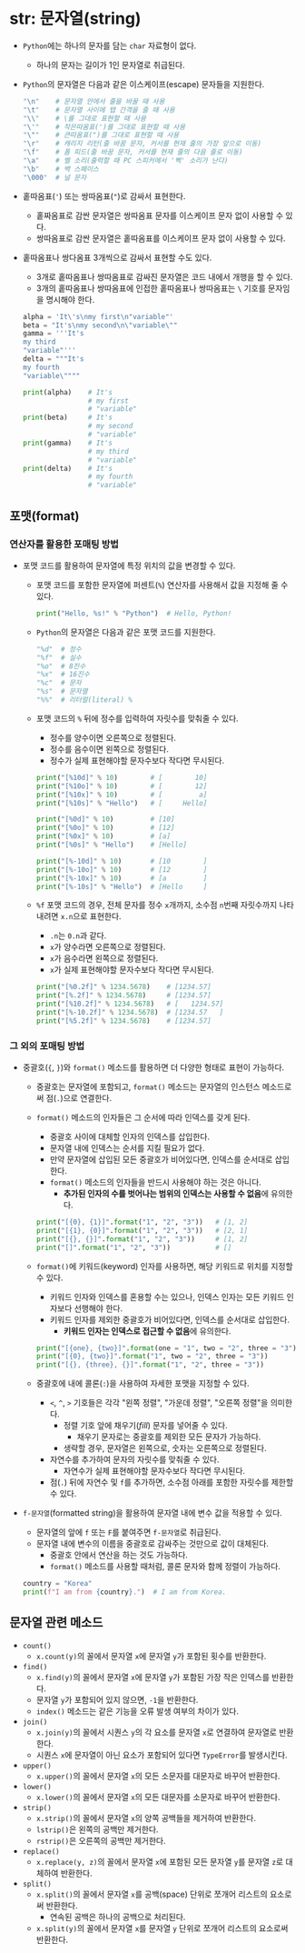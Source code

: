 # str: 문자열(string)

- `Python`에는 하나의 문자를 담는 `char` 자료형이 없다.
  - 하나의 문자는 길이가 1인 문자열로 취급된다.
- `Python`의 문자열은 다음과 같은 이스케이프(escape) 문자들을 지원한다.

  ```py
  "\n"    # 문자열 안에서 줄을 바꿀 때 사용
  "\t"    # 문자열 사이에 탭 간격을 줄 때 사용
  "\\"    # \를 그대로 표현할 때 사용
  "\'"    # 작은따옴표(')를 그대로 표현할 때 사용
  "\""    # 큰따옴표(")를 그대로 표현할 때 사용
  "\r"    # 캐리지 리턴(줄 바꿈 문자, 커서를 현재 줄의 가장 앞으로 이동)
  "\f"    # 폼 피드(줄 바꿈 문자, 커서를 현재 줄의 다음 줄로 이동)
  "\a"    # 벨 소리(출력할 때 PC 스피커에서 '삑' 소리가 난다)
  "\b"    # 백 스페이스
  "\000"  # 널 문자
  ```

- 홑따옴표(`'`) 또는 쌍따옴표(`"`)로 감싸서 표현한다.
  - 홑짜옴표로 감싼 문자열은 쌍따옴표 문자를 이스케이프 문자 없이 사용할 수 있다.
  - 쌍따옴표로 감싼 문자열은 홑따옴표를 이스케이프 문자 없이 사용할 수 있다.
- 홑따옴표나 쌍다옴표 3개씩으로 감싸서 표현할 수도 있다.
  - 3개로 홑따옴표나 쌍따옴표로 감싸진 문자열은 코드 내에서 개행을 할 수 있다.
  - 3개의 홑따옴표나 쌍따옴표에 인접한 홑따옴표나 쌍따옴표는 `\` 기호를 문자임을 명시해야 한다.

  ```py
  alpha = 'It\'s\nmy first\n"variable"'
  beta = "It's\nmy second\n\"variable\""
  gamma = '''It's
  my third
  "variable"'''
  delta = """It's
  my fourth
  "variable\""""

  print(alpha)    # It's
                  # my first
                  # "variable"
  print(beta)     # It's
                  # my second
                  # "variable"
  print(gamma)    # It's
                  # my third
                  # "variable"
  print(delta)    # It's
                  # my fourth
                  # "variable"
  ```

## 포맷(format)

### 연산자를 활용한 포매팅 방법

- 포맷 코드를 활용하여 문자열에 특정 위치의 값을 변경할 수 있다.
  - 포맷 코드를 포함한 문자열에 퍼센트(`%`) 연산자를 사용해서 값을 지정해 줄 수 있다.

    ```py
    print("Hello, %s!" % "Python")  # Hello, Python!
    ```

  - `Python`의 문자열은 다음과 같은 포맷 코드를 지원한다.

    ```py
    "%d"  # 정수
    "%f"  # 실수
    "%o"  # 8진수
    "%x"  # 16진수
    "%c"  # 문자
    "%s"  # 문자열
    "%%"  # 리터럴(literal) %
    ```

  - 포맷 코드의 `%` 뒤에 정수를 입력하여 자릿수를 맞춰줄 수 있다.
    - 정수를 양수이면 오른쪽으로 정렬된다.
    - 정수를 음수이면 왼쪽으로 정렬된다.
    - 정수가 실제 표현해야할 문자수보다 작다면 무시된다.

    ```py
    print("[%10d]" % 10)        # [        10]
    print("[%10o]" % 10)        # [        12]
    print("[%10x]" % 10)        # [         a]
    print("[%10s]" % "Hello")   # [     Hello]

    print("[%0d]" % 10)         # [10]
    print("[%0o]" % 10)         # [12]
    print("[%0x]" % 10)         # [a]
    print("[%0s]" % "Hello")    # [Hello]

    print("[%-10d]" % 10)       # [10        ]
    print("[%-10o]" % 10)       # [12        ]
    print("[%-10x]" % 10)       # [a         ]
    print("[%-10s]" % "Hello")  # [Hello     ]
    ```

  - `%f` 포맷 코드의 경우, 전체 문자를 정수 `x`개까지, 소수점 `n`번째 자릿수까지 나타내려면 `x.n`으로 표현한다.
    - `.n`는 `0.n`과 같다.
    - `x`가 양수라면 오른쪽으로 정렬된다.
    - `x`가 음수라면 왼쪽으로 정렬된다.
    - `x`가 실제 표현해야할 문자수보다 작다면 무시된다.

    ```py
    print("[%0.2f]" % 1234.5678)    # [1234.57]
    print("[%.2f]" % 1234.5678)     # [1234.57]
    print("[%10.2f]" % 1234.5678)   # [   1234.57]
    print("[%-10.2f]" % 1234.5678)  # [1234.57   ]
    print("[%5.2f]" % 1234.5678)    # [1234.57]
    ```

### 그 외의 포매팅 방법

- 중괄호(`{`, `}`)와 `format()` 메소드를 활용하면 더 다양한 형태로 표현이 가능하다.
  - 중괄호는 문자열에 포함되고, `format()` 메소드는 문자열의 인스턴스 메소드로써 점(`.`)으로 연결한다.
  - `format()` 메소드의 인자들은 그 순서에 따라 인덱스를 갖게 된다.
    - 중괄호 사이에 대체할 인자의 인덱스를 삽입한다.
    - 문자열 내에 인덱스는 순서를 지킬 필요가 없다.
    - 만약 문자열에 삽입된 모든 중괄호가 비어있다면, 인덱스를 순서대로 삽입한다.
    - `format()` 메소드의 인자들을 반드시 사용해야 하는 것은 아니다.
      - **추가된 인자의 수를 벗어나는 범위의 인덱스는 사용할 수 없음**에 유의한다.

    ```py
    print("[{0}, {1}]".format("1", "2", "3"))   # [1, 2]
    print("[{1}, {0}]".format("1", "2", "3"))   # [2, 1]
    print("[{}, {}]".format("1", "2", "3"))     # [1, 2]
    print("[]".format("1", "2", "3"))           # []
    ```

  - `format()`에 키워드(keyword) 인자를 사용하면, 해당 키워드로 위치를 지정할 수 있다.
    - 키워드 인자와 인덱스를 혼용할 수는 있으나, 인덱스 인자는 모든 키워드 인자보다 선행해야 한다.
    - 키워드 인자를 제외한 중괄호가 비어있다면, 인덱스를 순서대로 삽입한다.
      - **키워드 인자는 인덱스로 접근할 수 없음**에 유의한다.

    ```py
    print("[{one}, {two}]".format(one = "1", two = "2", three = "3"))   # [1, 2]
    print("[{0}, {two}]".format("1", two = "2", three = "3"))           # [1, 2]
    print("[{}, {three}, {}]".format("1", "2", three = "3"))            # [1, 3, 2]
    ```

  - 중괄호에 내에 콜론(`:`)을 사용하여 자세한 포맷을 지정할 수 있다.
    - `<`, `^`, `>` 기호들은 각각 "왼쪽 정렬", "가운데 정렬", "오른쪽 정렬"을 의미한다.
      - 정렬 기호 앞에 채우기(_fill_) 문자를 넣어줄 수 있다.
        - 채우기 문자로는 중괄호를 제외한 모든 문자가 가능하다.
      - 생략할 경우, 문자열은 왼쪽으로, 숫자는 오른쪽으로 정렬된다.
    - 자연수를 추가하여 문자의 자릿수를 맞춰줄 수 있다.
      - 자연수가 실제 표현해야할 문자수보다 작다면 무시된다.
    - 점(`.`) 뒤에 자연수 및 `f`를 추가하면, 소수점 아래를 포함한 자릿수를 제한할 수 있다.

- `f-문자열`(formatted string)을 활용하여 문자열 내에 변수 값을 적용할 수 있다.
  - 문자열의 앞에 `f` 또는 `F`를 붙여주면 `f-문자열`로 취급된다.
  - 문자열 내에 변수의 이름을 중괄호로 감싸주는 것만으로 값이 대체된다.
    - 중괄호 안에서 연산을 하는 것도 가능하다.
    - `format()` 메소드를 사용할 때처럼, 콜론 문자와 함께 정렬이 가능하다.

  ```py
  country = "Korea"
  print(f"I am from {country}.")  # I am from Korea.
  ```

## 문자열 관련 메소드

- `count()`
  - `x.count(y)`의 꼴에서 문자열 `x`에 문자열 `y`가 포함된 횟수를 반환한다.
- `find()`
  - `x.find(y)`의 꼴에서 문자열 `x`에 문자열 `y`가 포함된 가장 작은 인덱스를 반환한다.
  - 문자열 `y`가 포함되어 있지 않으면, `-1`을 반환한다.
  - `index()` 메소드는 같은 기능을 오류 발생 여부의 차이가 있다.
- `join()`
  - `x.join(y)`의 꼴에서 시퀀스 `y`의 각 요소를 문자열 `x`로 연결하여 문자열로 반환한다.
  - 시퀀스 `x`에 문자열이 아닌 요소가 포함되어 있다면 `TypeError`를 발생시킨다.
- `upper()`
  - `x.upper()`의 꼴에서 문자열 `x`의 모든 소문자를 대문자로 바꾸어 반환한다.
- `lower()`
  - `x.lower()`의 꼴에서 문자열 `x`의 모든 대문자를 소문자로 바꾸어 반환한다.
- `strip()`
  - `x.strip()`의 꼴에서 문자열 `x`의 양쪽 공백들을 제거하여 반환한다.
  - `lstrip()`은 왼쪽의 공백만 제거한다.
  - `rstrip()`은 오른쪽의 공백만 제거한다.
- `replace()`
  - `x.replace(y, z)`의 꼴에서 문자열 `x`에 포함된 모든 문자열 `y`를 문자열 `z`로 대체하여 반환한다.
- `split()`
  - `x.split()`의 꼴에서 문자열 `x`를 공백(space) 단위로 쪼개어 리스트의 요소로써 반환한다.
    - 연속된 공백은 하나의 공백으로 처리된다.
  - `x.split(y)`의 꼴에서 문자열 `x`를 문자열 `y` 단위로 쪼개어 리스트의 요소로써 반환한다.
